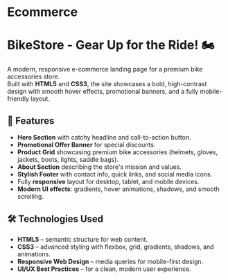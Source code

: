 # Ecommerce
# BikeStore - Gear Up for the Ride! 🏍️

A modern, responsive e-commerce landing page for a premium bike accessories store.  
Built with **HTML5** and **CSS3**, the site showcases a bold, high-contrast design with smooth hover effects, promotional banners, and a fully mobile-friendly layout.

## 🚀 Features
- **Hero Section** with catchy headline and call-to-action button.
- **Promotional Offer Banner** for special discounts.
- **Product Grid** showcasing premium bike accessories (helmets, gloves, jackets, boots, lights, saddle bags).
- **About Section** describing the store's mission and values.
- **Stylish Footer** with contact info, quick links, and social media icons.
- Fully **responsive** layout for desktop, tablet, and mobile devices.
- **Modern UI effects**: gradients, hover animations, shadows, and smooth scrolling.

## 🛠️ Technologies Used
- **HTML5** – semantic structure for web content.
- **CSS3** – advanced styling with flexbox, grid, gradients, shadows, and animations.
- **Responsive Web Design** – media queries for mobile-first design.
- **UI/UX Best Practices** – for a clean, modern user experience.
